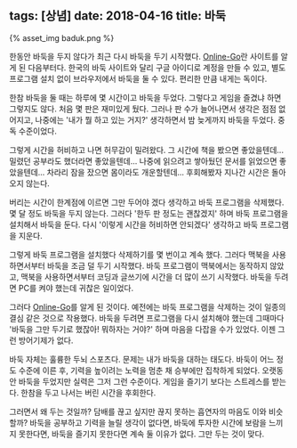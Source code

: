 tags: [상념]
date: 2018-04-16
title: 바둑
---
{% asset_img baduk.png %}

한동안 바둑을 두지 않다가 최근 다시 바둑을 두기 시작했다. [Online-Go](https://online-go.com/)란 사이트를 알게 된 다음부터다. 한국의 바둑 사이트와 달리 구글 아이디로 계정을 만들 수 있고, 별도 프로그램 설치 없이 브라우저에서 바둑을 둘 수 있다. 편리한 만큼 내게는 독이다.
<!--more-->

한참 바둑을 둘 때는 하루에 몇 시간이고 바둑을 두었다. 그렇다고 게임을 즐겼냐 하면 그렇지도 않다. 처음 몇 판은 재미있게 뒀다. 그러나 판 수가 늘어나면서 생각은 점점 없어지고, 나중에는 '내가 뭘 하고 있는 거지?' 생각하면서 밤 늦게까지 바둑을 두었다. 중독 수준이었다.

그렇게 시간을 허비하고 나면 허무감이 밀려왔다. 그 시간에 책을 봤으면 좋았을텐데... 밀렸던 공부라도 했더라면 좋았을텐데... 나중에 읽으려고 쌓아뒀던 문서를 읽었으면 좋았을텐데... 차라리 잠을 잤으면 몸이라도 개운할텐데... 후회해봤자 지나간 시간은 돌아오지 않는다.

버리는 시간이 한계점에 이르면 그만 두어야 겠다 생각하고 바둑 프로그램을 삭제했다. 몇 달 정도 바둑을 두지 않는다. 그러다 '한두 판 정도는 괜찮겠지' 하며 바둑 프로그램을 설치해서 바둑을 둔다. 다시 '이렇게 시간을 허비하면 안되겠다' 생각하고 바둑 프로그램을 지운다.

그렇게 바둑 프로그램을 설치했다 삭제하기를 몇 번이고 계속 했다. 그러다 맥북을 사용하면서부터 바둑을 조금 덜 두기 시작했다. 바둑 프로그램이 맥북에서는 동작하지 않았고, 맥북을 사용하면서부터 코딩과 글쓰기에 시간을 더 많이 쓰기 시작했다. 바둑을 두려면 PC를 켜야 했는데 귀찮은 일이었다.

그러다 [Online-Go](https://online-go.com/)를 알게 된 것이다. 예전에는 바둑 프로그램을 삭제하는 것이 일종의 결심 같은 것으로 작용했다. 바둑을 두려면 프로그램을 다시 설치해야 했는데 그때마다 '바둑을 그만 두기로 했잖아! 뭐하자는 거야?' 하며 마음을 다잡을 수가 있었다. 이젠 그런 방어기제가 없다.

바둑 자체는 훌륭한 두뇌 스포츠다. 문제는 내가 바둑을 대하는 태도다. 바둑이 어느 정도 수준에 이른 후, 기력을 높이려는 노력을 멈춘 채 승부에만 집착하게 되었다. 오랫동안 바둑을 두었지만 실력은 그저 그런 수준이다. 게임을 즐기기 보다는 스트레스를 받는다. 한참을 두고 나서는 버린 시간을 후회한다.

그러면서 왜 두는 것일까? 담배를 끊고 싶지만 끊지 못하는 흡연자의 마음도 이와 비슷할까? 바둑을 공부하고 기력을 늘릴 생각이 없다면, 바둑에 투자한 시간에 보람을 느끼지 못한다면, 바둑을 즐기지 못한다면 계속 둘 이유가 없다. 그만 두는 것이 맞다.
